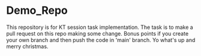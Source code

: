 # Demo_Repo
This repository is for KT session task implementation. The task is to make a pull request on this repo making some change. Bonus points if you create your own branch and then push the code in 'main' branch. 
Yo what's up and merry christmas.